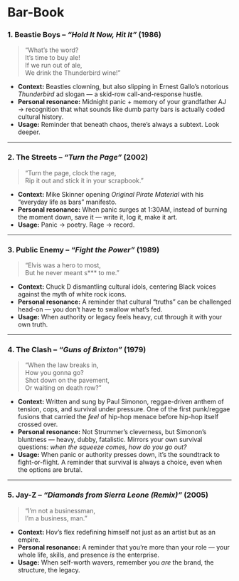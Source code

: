 #  Bar-Book

### 1. Beastie Boys – *“Hold It Now, Hit It”* (1986)  
> “What’s the word?  
> It’s time to buy ale!  
> If we run out of ale,  
> We drink the Thunderbird wine!”

- **Context:** Beasties clowning, but also slipping in Ernest Gallo’s notorious *Thunderbird* ad slogan — a skid-row call-and-response hustle.  
- **Personal resonance:** Midnight panic + memory of your grandfather AJ → recognition that what sounds like dumb party bars is actually coded cultural history.  
- **Usage:** Reminder that beneath chaos, there’s always a subtext. Look deeper.  

---

### 2. The Streets – *“Turn the Page”* (2002)  
> “Turn the page, clock the rage,  
> Rip it out and stick it in your scrapbook.”

- **Context:** Mike Skinner opening *Original Pirate Material* with his “everyday life as bars” manifesto.  
- **Personal resonance:** When panic surges at 1:30AM, instead of burning the moment down, save it — write it, log it, make it art.  
- **Usage:** Panic → poetry. Rage → record.  

---

### 3. Public Enemy – *“Fight the Power”* (1989)  
> “Elvis was a hero to most,  
> But he never meant s*** to me.”

- **Context:** Chuck D dismantling cultural idols, centering Black voices against the myth of white rock icons.  
- **Personal resonance:** A reminder that cultural “truths” can be challenged head-on — you don’t have to swallow what’s fed.  
- **Usage:** When authority or legacy feels heavy, cut through it with your own truth.  

---

### 4. The Clash – *“Guns of Brixton”* (1979)  
> “When the law breaks in,  
> How you gonna go?  
> Shot down on the pavement,  
> Or waiting on death row?”

- **Context:** Written and sung by Paul Simonon, reggae-driven anthem of tension, cops, and survival under pressure. One of the first punk/reggae fusions that carried the *feel* of hip-hop menace before hip-hop itself crossed over.  
- **Personal resonance:** Not Strummer’s cleverness, but Simonon’s bluntness — heavy, dubby, fatalistic. Mirrors your own survival questions: *when the squeeze comes, how do you go out?*  
- **Usage:** When panic or authority presses down, it’s the soundtrack to fight-or-flight. A reminder that survival is always a choice, even when the options are brutal.  

---

### 5. Jay-Z – *“Diamonds from Sierra Leone (Remix)”* (2005)  
> “I’m not a businessman,  
> I’m a business, man.”

- **Context:** Hov’s flex redefining himself not just as an artist but as an empire.  
- **Personal resonance:** A reminder that you’re more than your role — your whole life, skills, and presence *is* the enterprise.  
- **Usage:** When self-worth wavers, remember you *are* the brand, the structure, the legacy.  
